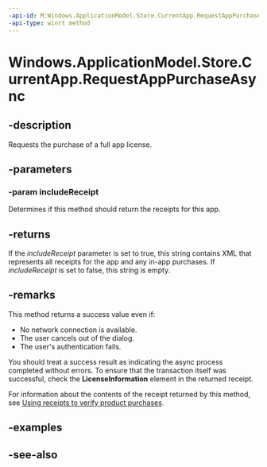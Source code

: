 ```yaml
---
-api-id: M:Windows.ApplicationModel.Store.CurrentApp.RequestAppPurchaseAsync(System.Boolean)
-api-type: winrt method
---
```


<!-- Method syntax
public Windows.Foundation.IAsyncOperation<string> RequestAppPurchaseAsync(System.Boolean includeReceipt)
-->

# Windows.ApplicationModel.Store.CurrentApp.RequestAppPurchaseAsync

## -description
Requests the purchase of a full app license.

## -parameters
### -param includeReceipt
Determines if this method should return the receipts for this app.

## -returns
If the *includeReceipt* parameter is set to true, this string contains XML that represents all receipts for the app and any in-app purchases. If *includeReceipt* is set to false, this string is empty.

## -remarks
This method returns a success value even if:

+ No network connection is available.
+ The user cancels out of the dialog.
+ The user's authentication fails.

You should treat a success result as indicating the async process completed without errors. To ensure that the transaction itself was successful, check the **LicenseInformation** element in the returned receipt.

For information about the contents of the receipt returned by this method, see [Using receipts to verify product purchases](/windows/uwp/monetize/use-receipts-to-verify-product-purchases).

## -examples

## -see-also
